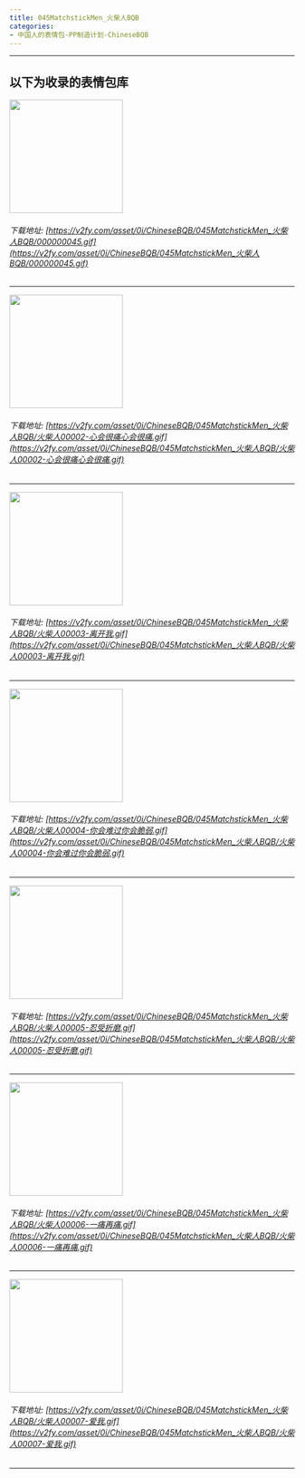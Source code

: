 ```yaml
---
title: 045MatchstickMen_火柴人BQB
categories:
- 中国人的表情包-PP制造计划-ChineseBQB
---
```


------
## 以下为收录的表情包库

<!-- more -->

<img height='200px' style='height:200px;'  src='https://v2fy.com/asset/0i/ChineseBQB/045MatchstickMen_火柴人BQB/000000045.gif' data-original='https://v2fy.com/asset/0i/ChineseBQB/045MatchstickMen_火柴人BQB/000000045.gif' /><br/><h6>下载地址: [https://v2fy.com/asset/0i/ChineseBQB/045MatchstickMen_火柴人BQB/000000045.gif](https://v2fy.com/asset/0i/ChineseBQB/045MatchstickMen_火柴人BQB/000000045.gif)</h6><hr/><img height='200px' style='height:200px;'  src='https://v2fy.com/asset/0i/ChineseBQB/045MatchstickMen_火柴人BQB/火柴人00002-心会很痛心会很痛.gif' data-original='https://v2fy.com/asset/0i/ChineseBQB/045MatchstickMen_火柴人BQB/火柴人00002-心会很痛心会很痛.gif' /><br/><h6>下载地址: [https://v2fy.com/asset/0i/ChineseBQB/045MatchstickMen_火柴人BQB/火柴人00002-心会很痛心会很痛.gif](https://v2fy.com/asset/0i/ChineseBQB/045MatchstickMen_火柴人BQB/火柴人00002-心会很痛心会很痛.gif)</h6><hr/><img height='200px' style='height:200px;'  src='https://v2fy.com/asset/0i/ChineseBQB/045MatchstickMen_火柴人BQB/火柴人00003-离开我.gif' data-original='https://v2fy.com/asset/0i/ChineseBQB/045MatchstickMen_火柴人BQB/火柴人00003-离开我.gif' /><br/><h6>下载地址: [https://v2fy.com/asset/0i/ChineseBQB/045MatchstickMen_火柴人BQB/火柴人00003-离开我.gif](https://v2fy.com/asset/0i/ChineseBQB/045MatchstickMen_火柴人BQB/火柴人00003-离开我.gif)</h6><hr/><img height='200px' style='height:200px;'  src='https://v2fy.com/asset/0i/ChineseBQB/045MatchstickMen_火柴人BQB/火柴人00004-你会难过你会脆弱.gif' data-original='https://v2fy.com/asset/0i/ChineseBQB/045MatchstickMen_火柴人BQB/火柴人00004-你会难过你会脆弱.gif' /><br/><h6>下载地址: [https://v2fy.com/asset/0i/ChineseBQB/045MatchstickMen_火柴人BQB/火柴人00004-你会难过你会脆弱.gif](https://v2fy.com/asset/0i/ChineseBQB/045MatchstickMen_火柴人BQB/火柴人00004-你会难过你会脆弱.gif)</h6><hr/><img height='200px' style='height:200px;'  src='https://v2fy.com/asset/0i/ChineseBQB/045MatchstickMen_火柴人BQB/火柴人00005-忍受折磨.gif' data-original='https://v2fy.com/asset/0i/ChineseBQB/045MatchstickMen_火柴人BQB/火柴人00005-忍受折磨.gif' /><br/><h6>下载地址: [https://v2fy.com/asset/0i/ChineseBQB/045MatchstickMen_火柴人BQB/火柴人00005-忍受折磨.gif](https://v2fy.com/asset/0i/ChineseBQB/045MatchstickMen_火柴人BQB/火柴人00005-忍受折磨.gif)</h6><hr/><img height='200px' style='height:200px;'  src='https://v2fy.com/asset/0i/ChineseBQB/045MatchstickMen_火柴人BQB/火柴人00006-一痛再痛.gif' data-original='https://v2fy.com/asset/0i/ChineseBQB/045MatchstickMen_火柴人BQB/火柴人00006-一痛再痛.gif' /><br/><h6>下载地址: [https://v2fy.com/asset/0i/ChineseBQB/045MatchstickMen_火柴人BQB/火柴人00006-一痛再痛.gif](https://v2fy.com/asset/0i/ChineseBQB/045MatchstickMen_火柴人BQB/火柴人00006-一痛再痛.gif)</h6><hr/><img height='200px' style='height:200px;'  src='https://v2fy.com/asset/0i/ChineseBQB/045MatchstickMen_火柴人BQB/火柴人00007-爱我.gif' data-original='https://v2fy.com/asset/0i/ChineseBQB/045MatchstickMen_火柴人BQB/火柴人00007-爱我.gif' /><br/><h6>下载地址: [https://v2fy.com/asset/0i/ChineseBQB/045MatchstickMen_火柴人BQB/火柴人00007-爱我.gif](https://v2fy.com/asset/0i/ChineseBQB/045MatchstickMen_火柴人BQB/火柴人00007-爱我.gif)</h6><hr/>